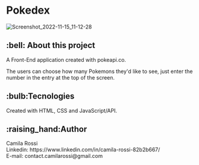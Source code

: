 <h1>Pokedex</h1>

![Screenshot_2022-11-15_11-12-28](https://user-images.githubusercontent.com/116846050/201940915-42ea3b82-c981-4d75-bd97-78e940da7f41.png)



<h2>:bell: About this project</h2>

A Front-End application created with pokeapi.co. <br />

The users can choose how many Pokemons they'd like to see, just enter the number in the entry at the top of the screen.<br />

<h2>:bulb:Tecnologies</h2>

Created with HTML, CSS and JavaScript/API.

<h2>:raising_hand:Author</h2>
Camila Rossi <br>
Linkedin: https://www.linkedin.com/in/camila-rossi-82b2b667/ <br>
E-mail: contact.camilarossi@gmail.com
